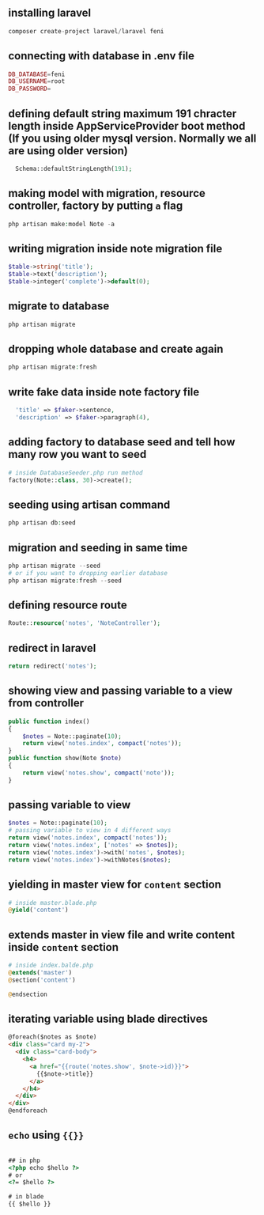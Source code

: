 ## installing laravel 

~~~php
composer create-project laravel/laravel feni
~~~

## connecting with database in  .env file

~~~php
DB_DATABASE=feni
DB_USERNAME=root
DB_PASSWORD=
~~~

## defining default string maximum 191  chracter length inside AppServiceProvider boot method (If you using older mysql version. Normally we all are using older version)     

~~~php
  Schema::defaultStringLength(191);
~~~

## making model with migration, resource controller, factory by putting `a` flag

~~~php
php artisan make:model Note -a
~~~

## writing migration inside note migration file 

~~~php
$table->string('title');
$table->text('description');
$table->integer('complete')->default(0);
~~~

## migrate to database 

~~~php
php artisan migrate
~~~

## dropping whole database and create again 

~~~php
php artisan migrate:fresh
~~~

## write fake data inside note factory file 

~~~php
  'title' => $faker->sentence,
  'description' => $faker->paragraph(4),
~~~

## adding factory to database seed and tell how many row you want to seed 

~~~php
# inside DatabaseSeeder.php run method
factory(Note::class, 30)->create();
~~~

## seeding using artisan command   

~~~php
php artisan db:seed
~~~

## migration and seeding in same time 

~~~php
php artisan migrate --seed 
# or if you want to dropping earlier database 
php artisan migrate:fresh --seed 
~~~





## defining resource route 

~~~php
Route::resource('notes', 'NoteController');
~~~

## redirect in laravel 

~~~php
return redirect('notes');
~~~

## showing view and passing variable to a view from controller 

~~~php
public function index()
{
    $notes = Note::paginate(10);
    return view('notes.index', compact('notes'));
}
public function show(Note $note)
{
    return view('notes.show', compact('note'));
}
~~~

## passing variable to view 

~~~php
$notes = Note::paginate(10);
# passing variable to view in 4 different ways
return view('notes.index', compact('notes'));
return view('notes.index', ['notes' => $notes]);
return view('notes.index')->with('notes', $notes);
return view('notes.index')->withNotes($notes);
~~~

## yielding in master view for `content` section

~~~php
# inside master.blade.php
@yield('content')
~~~

## extends master in view file and write content inside `content` section    

~~~php
# inside index.balde.php
@extends('master')
@section('content')

@endsection
~~~

##  iterating variable using blade directives 

~~~html
@foreach($notes as $note)
<div class="card my-2">
  <div class="card-body">
    <h4>
      <a href="{{route('notes.show', $note->id)}}">
        {{$note->title}}
      </a>
    </h4>
  </div>
</div>
@endforeach
~~~

<!-- ## `echo` using `{% raw %}{{}}{% endraw %}`      -->

## `echo` using `{{}}`           

~~~html

## in php
<?php echo $hello ?>
# or
<?= $hello ?>

# in blade
{{ $hello }}    
~~~








